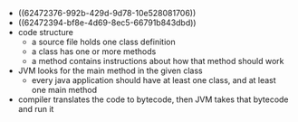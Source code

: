- ((62472376-992b-429d-9d78-10e528081706))
- ((62472394-bf8e-4d69-8ec5-66791b843dbd))
- code structure
	- a source file holds one class definition
	- a class has one or more methods
	- a method contains instructions about how that method should work
- JVM looks for the main method in the given class
	- every java application should have at least one class, and at least one main method
- compiler translates the code to bytecode, then JVM takes that bytecode and run it